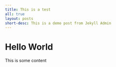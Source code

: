 ```yaml
---
title: This is a test
all: true
layout: posts
short-desc: This is a demo post from Jekyll Admin
---
```


# Hello World

This is some content